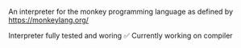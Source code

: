 An interpreter for the monkey programming language as defined by https://monkeylang.org/

Interpreter fully tested and woring ✅
Currently working on compiler

